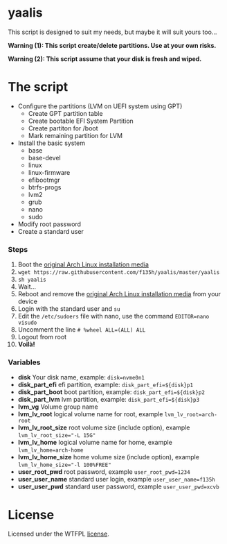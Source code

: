 # yaalis
This script is designed to suit my needs, but maybe it will suit yours too...

**Warning (1): This script create/delete partitions. Use at your own risks.**

**Warning (2): This script assume that your disk is fresh and wiped.**

# The script
* Configure the partitions (LVM on UEFI system using GPT)
  * Create GPT partition table
  * Create bootable EFI System Partition
  * Create partiton for /boot
  * Mark remaining partition for LVM
* Install the basic system
  * base
  * base-devel
  * linux
  * linux-firmware
  * efibootmgr
  * btrfs-progs
  * lvm2
  * grub
  * nano
  * sudo
* Modify root password
* Create a standard user

### Steps
1. Boot the [original Arch Linux installation media](https://www.archlinux.org/download/)
2. `wget https://raw.githubusercontent.com/f135h/yaalis/master/yaalis`
3. `sh yaalis`
5. Wait...
6. Reboot and remove the [original Arch Linux installation media](https://www.archlinux.org/download/) from your device
7. Login with the standard user and `su`
8. Edit the `/etc/sudoers` file with nano, use the command `EDITOR=nano visudo`
9. Uncomment the line `# %wheel ALL=(ALL) ALL`
10. Logout from root
11. **Voilà!**

### Variables
* **disk**
  Your disk name, example: `disk=nvme0n1`
* **disk_part_efi**
  efi partition, example: `disk_part_efi=${disk}p1`
* **disk_part_boot**
  boot partition, example: `disk_part_efi=${disk}p2`
* **disk_part_lvm**
  lvm partition, example: `disk_part_efi=${disk}p3`
* **lvm_vg**
  Volume group name
* **lvm_lv_root**
  logical volume name for root, example `lvm_lv_root=arch-root`
* **lvm_lv_root_size**
  root volume size (include option), example `lvm_lv_root_size="-L 15G"`
* **lvm_lv_home**
  logical volume name for home, example `lvm_lv_home=arch-home`
* **lvm_lv_home_size**
  home volume size (include option), example `lvm_lv_home_size="-l 100%FREE"`
* **user_root_pwd**
  root password, example `user_root_pwd=1234`
* **user_user_name**
  standard user login, example `user_user_name=f135h`
* **user_user_pwd**
  standard user password, example `user_user_pwd=xcvb`

# License
Licensed under the WTFPL [license](LICENSE).
